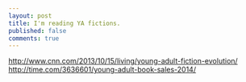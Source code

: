 ```yaml
---
layout: post
title: I'm reading YA fictions.
published: false
comments: true
---
```




http://www.cnn.com/2013/10/15/living/young-adult-fiction-evolution/
http://time.com/3636601/young-adult-book-sales-2014/
